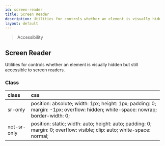 ```yaml
---
id: screen-reader
title: Screen Reader
description: Utilities for controls whether an element is visually hidden but still accessible to screen readers.
layout: default
---
```


> Accessibility

## Screen Reader

Utilities for controls whether an element is visually hidden but still accessible to screen readers.

### Class

| <span class="px-3 py-1 text-white bg-charcoal-100 rounded-full">class</span> | <span class="px-3 py-1 text-white bg-charcoal-100 rounded-full">css</span> |
|:--|:--|
| sr-only | position: absolute; width: 1px; height: 1px; padding: 0; margin: -1px; overflow: hidden; white-space: nowrap; border-width: 0; |
| not-sr-only | position: static; width: auto; height: auto; padding: 0; margin: 0; overflow: visible; clip: auto; white-space: normal; |


